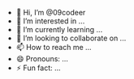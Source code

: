 - 👋 Hi, I’m @09codeer
- 👀 I’m interested in ...
- 🌱 I’m currently learning ...
- 💞️ I’m looking to collaborate on ...
- 📫 How to reach me ...
- 😄 Pronouns: ...
- ⚡ Fun fact: ...

<!---
09codeer/09codeer is a ✨ special ✨ repository because its `README.md` (this file) appears on your GitHub profile.
You can click the Preview link to take a look at your changes.
--->
